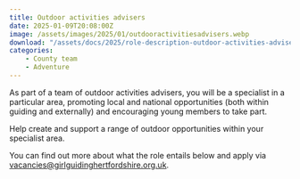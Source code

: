 ```yaml
---
title: Outdoor activities advisers
date: 2025-01-09T20:08:00Z
image: /assets/images/2025/01/outdooractivitiesadvisers.webp
download: "/assets/docs/2025/role-description-outdoor-activities-advisers.pdf"
categories: 
    - County team
    - Adventure
---
```

As part of a team of outdoor activities advisers, you will be a specialist in a particular area, promoting local and national opportunities (both within guiding and externally) and encouraging young members to take part.  

Help create and support a range of outdoor opportunities within your specialist area.

You can find out more about what the role entails below and apply via <vacancies@girlguidinghertfordshire.org.uk>.